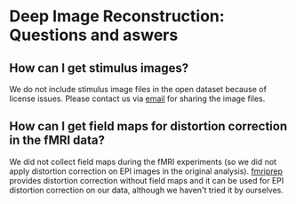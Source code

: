 # Deep Image Reconstruction: Questions and aswers

## How can I get stimulus images?

We do not include stimulus image files in the open dataset because of license issues.
Please contact us via [email](mailto:brainliner-admin@atr.jp) for sharing the image files.

## How can I get field maps for distortion correction in the fMRI data?

We did not collect field maps during the fMRI experiments (so we did not apply distortion correction on EPI images in the original analysis).
[fmriprep](https://github.com/poldracklab/fmriprep) provides distortion correction without field maps and it can be used for EPI distortion correction on our data, although we haven't tried it by ourselves.
